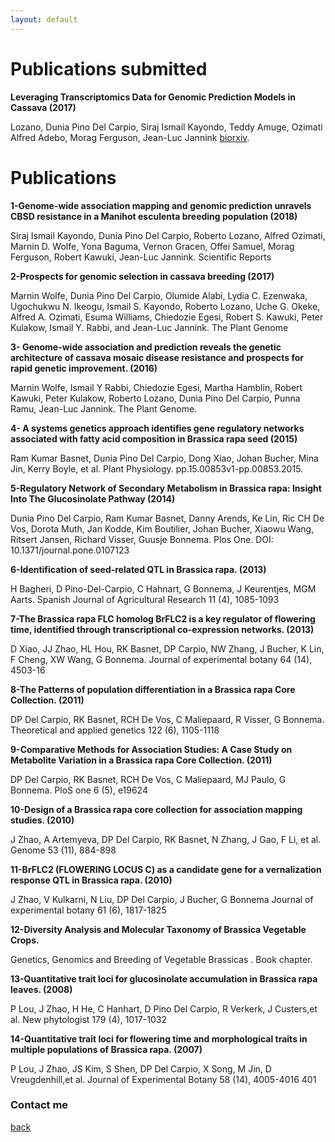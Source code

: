 ```yaml
---
layout: default
---
```



# Publications submitted

**Leveraging Transcriptomics Data for Genomic Prediction Models in Cassava (2017)**

Lozano, Dunia Pino Del Carpio, Siraj Ismail Kayondo, Teddy Amuge, Ozimati Alfred Adebo, Morag Ferguson, Jean-Luc Jannink
[biorxiv](https://www.biorxiv.org/content/early/2017/10/24/208181/).

# Publications

**1-Genome-wide association mapping and genomic prediction unravels CBSD resistance in a Manihot esculenta breeding population (2018)**

Siraj Ismail Kayondo, Dunia Pino Del Carpio, Roberto Lozano, Alfred Ozimati, Marnin D. Wolfe, Yona Baguma, Vernon Gracen, Offei Samuel, Morag Ferguson, Robert Kawuki, Jean-Luc Jannink. Scientific Reports

**2-Prospects for genomic selection in cassava breeding (2017)**

Marnin Wolfe, Dunia Pino Del Carpio, Olumide Alabi, Lydia C. Ezenwaka, Ugochukwu N. Ikeogu, Ismail S. Kayondo, Roberto Lozano, Uche G. Okeke, Alfred A. Ozimati, Esuma Williams, Chiedozie Egesi, Robert S. Kawuki,
Peter Kulakow, Ismail Y. Rabbi, and Jean-Luc Jannink. The Plant Genome

**3- Genome-wide association and prediction reveals the genetic architecture of cassava mosaic disease resistance and prospects for rapid genetic improvement. (2016)**

Marnin Wolfe, Ismail Y Rabbi, Chiedozie Egesi, Martha Hamblin, Robert Kawuki, Peter Kulakow, Roberto Lozano, Dunia Pino Del Carpio, Punna Ramu, Jean-Luc Jannink. The Plant Genome. 

**4- A systems genetics approach identifies gene regulatory networks associated with fatty acid composition in Brassica rapa seed (2015)**

Ram Kumar Basnet, Dunia Pino Del Carpio, Dong Xiao, Johan Bucher, Mina Jin, Kerry Boyle, et al. Plant Physiology. pp.15.00853v1-pp.00853.2015.

**5-Regulatory Network of Secondary Metabolism in Brassica rapa: Insight Into The Glucosinolate Pathway (2014)**

Dunia Pino Del Carpio, Ram Kumar Basnet, Danny Arends, Ke Lin, Ric CH De Vos, Dorota Muth, Jan Kodde, Kim Boutilier, Johan Bucher, Xiaowu Wang, Ritsert Jansen, Richard Visser, Guusje Bonnema. Plos One. DOI: 10.1371/journal.pone.0107123

**6-Identification of seed-related QTL in Brassica rapa. (2013)**

H Bagheri, D Pino-Del-Carpio, C Hahnart, G Bonnema, J Keurentjes, MGM Aarts.
Spanish Journal of Agricultural Research 11 (4), 1085-1093

**7-The Brassica rapa FLC homolog BrFLC2 is a key regulator of flowering time, identified through transcriptional co-expression networks. (2013)**

D Xiao, JJ Zhao, HL Hou, RK Basnet, DP Carpio, NW Zhang, J Bucher, K Lin, F Cheng, XW Wang, G Bonnema. Journal of experimental botany 64 (14), 4503-16

**8-The Patterns of population differentiation in a Brassica rapa Core Collection. (2011)**

DP Del Carpio, RK Basnet, RCH De Vos, C Maliepaard, R Visser, G Bonnema.
Theoretical and applied genetics 122 (6), 1105-1118

**9-Comparative Methods for Association Studies: A Case Study on Metabolite Variation in a Brassica rapa Core Collection. (2011)**

DP Del Carpio, RK Basnet, RCH De Vos, C Maliepaard, MJ Paulo, G Bonnema.
PloS one 6 (5), e19624

**10-Design of a Brassica rapa core collection for association mapping studies. (2010)**

J Zhao, A Artemyeva, DP Del Carpio, RK Basnet, N Zhang, J Gao, F Li, et al.
Genome 53 (11), 884-898

**11-BrFLC2 (FLOWERING LOCUS C) as a candidate gene for a vernalization response QTL in Brassica rapa. (2010)**

J Zhao, V Kulkarni, N Liu, DP Del Carpio, J Bucher, G Bonnema
Journal of experimental botany 61 (6), 1817-1825

**12-Diversity Analysis and Molecular Taxonomy of Brassica Vegetable Crops.**

Genetics, Genomics and Breeding of Vegetable Brassicas . Book chapter.

**13-Quantitative trait loci for glucosinolate accumulation in Brassica rapa leaves. (2008)**

P Lou, J Zhao, H He, C Hanhart, D Pino Del Carpio, R Verkerk, J Custers,et al.
New phytologist 179 (4), 1017-1032

**14-Quantitative trait loci for flowering time and morphological traits in multiple populations of Brassica rapa. (2007)**

P Lou, J Zhao, JS Kim, S Shen, DP Del Carpio, X Song, M Jin, D Vreugdenhill,et al.
Journal of Experimental Botany 58 (14), 4005-4016 401


### Contact me


[back](./)
